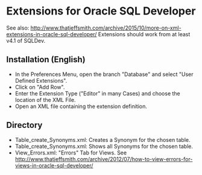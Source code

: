Extensions for Oracle SQL Developer
===================================

See also: http://www.thatjeffsmith.com/archive/2015/10/more-on-xml-extensions-in-oracle-sql-developer/
Extensions should work from at least v4.1 of SQLDev.

Installation (English)
----------------------
- In the Preferences Menu, open the branch "Database" and select "User Defined Extensions".
- Click on "Add Row".
- Enter the Extension Type ("Editor" in many Cases) and choose the location of the XML File.
- Open an XML file containing the extension definition.


Directory
----------------------
- Table_create_Synonyms.xml: Creates a Synonym for the chosen table.
- Table_create_Synonyms.xml: Shows all Synonyms for the chosen table.
- View_Errors.xml: "Errors" Tab for Views. See http://www.thatjeffsmith.com/archive/2012/07/how-to-view-errors-for-views-in-oracle-sql-developer/

